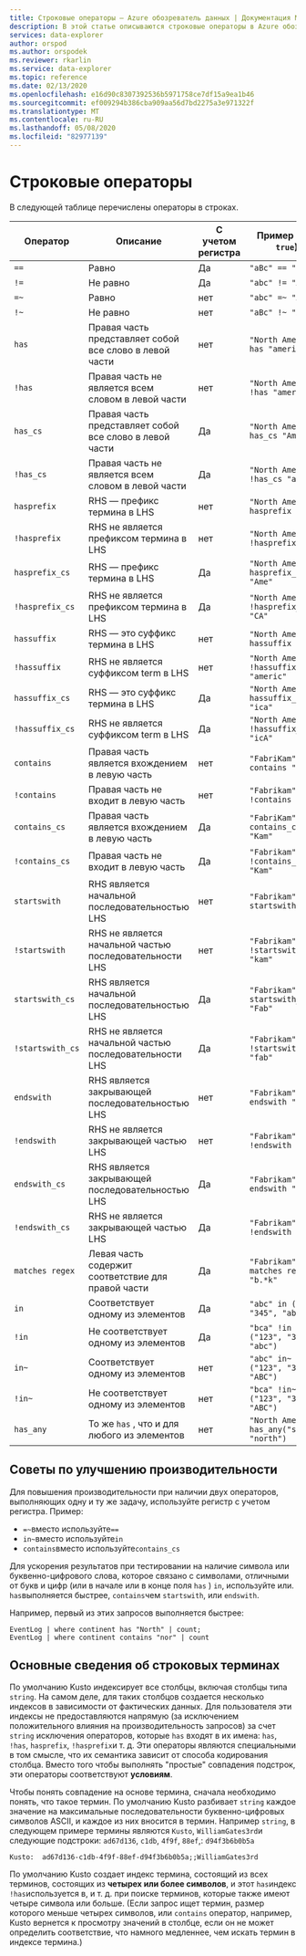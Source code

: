 ```yaml
---
title: Строковые операторы — Azure обозреватель данных | Документация Майкрософт
description: В этой статье описываются строковые операторы в Azure обозреватель данных.
services: data-explorer
author: orspod
ms.author: orspodek
ms.reviewer: rkarlin
ms.service: data-explorer
ms.topic: reference
ms.date: 02/13/2020
ms.openlocfilehash: e16d90c8307392536b5971758ce7df15a9ea1b46
ms.sourcegitcommit: ef009294b386cba909aa56d7bd2275a3e971322f
ms.translationtype: MT
ms.contentlocale: ru-RU
ms.lasthandoff: 05/08/2020
ms.locfileid: "82977139"
---
```

# <a name="string-operators"></a>Строковые операторы

В следующей таблице перечислены операторы в строках.

Оператор        |Описание                                                       |С учетом регистра|Пример (при `true`)
----------------|------------------------------------------------------------------|--------------|-----------------------
`==`            |Равно                                                            |Да           |`"aBc" == "aBc"`
`!=`            |Не равно                                                        |Да           |`"abc" != "ABC"`
`=~`            |Равно                                                            |нет            |`"abc" =~ "ABC"`
`!~`            |Не равно                                                        |нет            |`"aBc" !~ "xyz"`
`has`           |Правая часть представляет собой все слово в левой части     |нет            |`"North America" has "america"`
`!has`          |Правая часть не является всем словом в левой части                                     |нет            |`"North America" !has "amer"` 
`has_cs`        |Правая часть представляет собой все слово в левой части     |Да           |`"North America" has_cs "America"`
`!has_cs`       |Правая часть не является всем словом в левой части                                     |Да           |`"North America" !has_cs "amer"` 
`hasprefix`     |RHS — префикс термина в LHS                                       |нет            |`"North America" hasprefix "ame"`
`!hasprefix`    |RHS не является префиксом термина в LHS                                   |нет            |`"North America" !hasprefix "mer"` 
`hasprefix_cs`  |RHS — префикс термина в LHS                                       |Да           |`"North America" hasprefix_cs "Ame"`
`!hasprefix_cs` |RHS не является префиксом термина в LHS                                   |Да           |`"North America" !hasprefix_cs "CA"` 
`hassuffix`     |RHS — это суффикс термина в LHS                                       |нет            |`"North America" hassuffix "ica"`
`!hassuffix`    |RHS не является суффиксом term в LHS                                   |нет            |`"North America" !hassuffix "americ"`
`hassuffix_cs`  |RHS — это суффикс термина в LHS                                       |Да           |`"North America" hassuffix_cs "ica"`
`!hassuffix_cs` |RHS не является суффиксом term в LHS                                   |Да           |`"North America" !hassuffix_cs "icA"`
`contains`      |Правая часть является вхождением в левую часть                                |нет            |`"FabriKam" contains "BRik"`
`!contains`     |Правая часть не входит в левую часть                                         |нет            |`"Fabrikam" !contains "xyz"`
`contains_cs`   |Правая часть является вхождением в левую часть                                |Да           |`"FabriKam" contains_cs "Kam"`
`!contains_cs`  |Правая часть не входит в левую часть                                         |Да           |`"Fabrikam" !contains_cs "Kam"`
`startswith`    |RHS является начальной последовательностью LHS                              |нет            |`"Fabrikam" startswith "fab"`
`!startswith`   |RHS не является начальной частью последовательности LHS                          |нет            |`"Fabrikam" !startswith "kam"`
`startswith_cs` |RHS является начальной последовательностью LHS                              |Да           |`"Fabrikam" startswith_cs "Fab"`
`!startswith_cs`|RHS не является начальной частью последовательности LHS                          |Да           |`"Fabrikam" !startswith_cs "fab"`
`endswith`      |RHS является закрывающей последовательностью LHS                               |нет            |`"Fabrikam" endswith "Kam"`
`!endswith`     |RHS не является закрывающей частью LHS                           |нет            |`"Fabrikam" !endswith "brik"`
`endswith_cs`   |RHS является закрывающей последовательностью LHS                               |Да           |`"Fabrikam" endswith "Kam"`
`!endswith_cs`  |RHS не является закрывающей частью LHS                           |Да           |`"Fabrikam" !endswith "brik"`
`matches regex` |Левая часть содержит соответствие для правой части                                      |Да           |`"Fabrikam" matches regex "b.*k"`
`in`            |Соответствует одному из элементов                                     |Да           |`"abc" in ("123", "345", "abc")`
`!in`           |Не соответствует одному из элементов                                 |Да           |`"bca" !in ("123", "345", "abc")`
`in~`           |Соответствует одному из элементов                                     |нет            |`"abc" in~ ("123", "345", "ABC")`
`!in~`          |Не соответствует одному из элементов                                 |нет            |`"bca" !in~ ("123", "345", "ABC")`
`has_any`       |То же `has` , что и для любого из элементов                    |нет            |`"North America" has_any("south", "north")`

## <a name="performance-tips"></a>Советы по улучшению производительности

Для повышения производительности при наличии двух операторов, выполняющих одну и ту же задачу, используйте регистр с учетом регистра.
Пример:

* `=~`вместо используйте`==`
* `in~`вместо используйте`in`
* `contains`вместо используйте`contains_cs`

Для ускорения результатов при тестировании на наличие символа или буквенно-цифрового слова, которое связано с символами, отличными от букв и цифр (или в начале или в конце поля `has` ) `in`, используйте или. `has`выполняется быстрее, `contains`чем `startswith`, или `endswith`.

Например, первый из этих запросов выполняется быстрее:

```kusto
EventLog | where continent has "North" | count;
EventLog | where continent contains "nor" | count
```

## <a name="understanding-string-terms"></a>Основные сведения об строковых терминах

По умолчанию Kusto индексирует все столбцы, включая столбцы типа `string`.
На самом деле, для таких столбцов создается несколько индексов в зависимости от фактических данных. Для пользователя эти индексы не предоставляются напрямую (за исключением положительного влияния на производительность запросов) за счет `string` исключения операторов, которые `has` входят в их имена: `has`, `!has`, `hasprefix`, `!hasprefix`и т. д. Эти операторы являются специальными в том смысле, что их семантика зависит от способа кодирования столбца. Вместо того чтобы выполнять "простые" совпадения подстрок, эти операторы соответствуют **условиям**.

Чтобы понять совпадение на основе термина, сначала необходимо понять, что такое термин. По умолчанию Kusto разбивает `string` каждое значение на максимальные последовательности буквенно-цифровых символов ASCII, и каждое из них вносится в термин. Например `string`, в следующем примере термины являются `Kusto`, `WilliamGates3rd`и следующие подстроки: `ad67d136`, `c1db`, `4f9f`, `88ef`,: `d94f3b6b0b5a`

```
Kusto:  ad67d136-c1db-4f9f-88ef-d94f3b6b0b5a;;WilliamGates3rd
```

По умолчанию Kusto создает индекс термина, состоящий из всех терминов, состоящих из **четырех или более символов**, и этот `has`индекс `!has`используется в, и т. д. при поиске терминов, которые также имеют четыре символа или больше. (Если запрос ищет термин, размер которого меньше четырех символов, или `contains` оператор, например, Kusto вернется к просмотру значений в столбце, если он не может определить соответствие, что намного медленнее, чем искать термин в индексе термина.)

